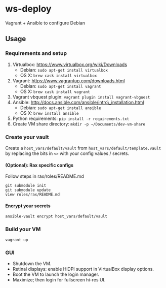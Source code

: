 # ws-deploy

Vagrant + Ansible to configure Debian

## Usage

### Requirements and setup

1. Virtualbox: https://www.virtualbox.org/wiki/Downloads
   * Debian: `sudo apt-get install virtualbox`
   * OS X: `brew cask install virtualbox`
1. Vagrant: https://www.vagrantup.com/downloads.html
   * Debian: `sudo apt-get install vagrant`
   * OS X: `brew cask install vagrant`
1. Vagrant vbquest plugin: `vagrant plugin install vagrant-vbguest`
1. Ansible: http://docs.ansible.com/ansible/intro\_installation.html
   * Debian: `sudo apt-get install ansible`
   * OS X: `brew install ansible`
1. Python requirements: `pip install -r requirements.txt`
1. Create VM share directory: `mkdir -p ~/Documents/dev-vm-share`

### Create your vault

Create a `host_vars/default/vault` from `host_vars/default/template.vault`
by replacing the bits in `<>` with your config values / secrets.

#### (Optional): Rax specific configs

Follow steps in rax/roles/README.md

    git submodule init
    git submodule update
    view roles/rax/README.md

#### Encrypt your secrets

    ansible-vault encrypt host_vars/default/vault

### Build your VM

    vagrant up

### GUI

* Shutdown the VM.
* Retinal displays: enable HiDPI support in VirtualBox display options.
* Boot the VM to launch the login manager.
* Maximize; then login for fullscreen hi-res UI.

